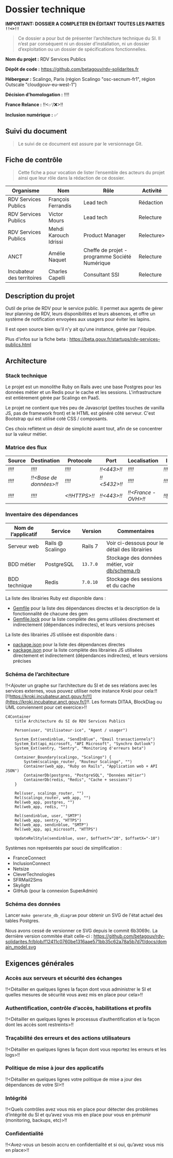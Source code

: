 # Dossier technique

__IMPORTANT: DOSSIER A COMPLETER EN ÉDITANT TOUTES LES PARTIES `!!<>!!`__

> Ce dossier a pour but de présenter l’architecture technique du SI. Il n’est par conséquent ni un dossier d’installation, ni un dossier d’exploitation ou un dossier de spécifications fonctionnelles.


**Nom du projet :** RDV Services Publics

**Dépôt de code :** https://github.com/betagouv/rdv-solidarites.fr

**Hébergeur :** Scalingo, Paris (région Scalingo "osc-secnum-fr1", région Outscale "cloudgouv-eu-west-1")

**Décision d’homologation :** !!<date>!!

**France Relance :**  !!<✅/❌>!!

**Inclusion numérique :** ✅

## Suivi du document

> Le suivi de ce document est assure par le versionnage Git.

## Fiche de contrôle

> Cette fiche a pour vocation de lister l’ensemble des acteurs du projet ainsi que leur rôle dans la rédaction de ce dossier.

| Organisme                  | Nom                   | Rôle                    | Activité            |
|----------------------------|-----------------------|-------------------------|---------------------|
| RDV Services Publics       | François Ferrandis    | Lead tech               | Rédaction           |
| RDV Services Publics       | Victor Mours          | Lead tech               | Relecture           |
| RDV Services Publics       | Mehdi Karouch Idrissi | Product Manager         | Relecture> |
| ANCT                       | Amélie Naquet         | Cheffe de projet - programme Société Numérique | Relecture |
| Incubateur des territoires | Charles Capelli       | Consultant SSI          | Relecture           |

## Description du projet

Outil de prise de RDV pour le service public. Il permet aux agents de gérer leur planning de RDV, leurs disponibilités et leurs absences, et offre un système de notification envoyées aux usagers pour éviter les lapins.

Il est open source bien qu'il n'y ait qu'une instance, gérée par l'équipe.

Plus d'infos sur la fiche beta : https://beta.gouv.fr/startups/rdv-services-publics.html

## Architecture

### Stack technique

Le projet est un monolithe Ruby on Rails avec une base Postgres pour les données métier et un Redis pour le cache et les sessions. L'infrastructure est entièrement gérée par Scalingo en PaaS. 

Le projet ne contient que très peu de Javascript (petites touches de vanilla JS, pas de framework front) et le HTML est généré côté serveur. C'est Bootstrap qui est utilisé coté CSS / composants.

Ces choix reflètent un désir de simplicité avant tout, afin de se concentrer sur la valeur métier.

### Matrice des flux

| Source | Destination | Protocole | Port | Localisation | Interne/URL Externe |
|----|----|----|----|----|----|
| *!!<Front>!!* | *!!<API>!!* | *!!<HTTPS>!!* | *!!<443>!!* | *!!<Cluster X Namespace Y>!!* | *!!<Interne>!!* |
| *!!<API>!!* | *!!<Base de données>!!* | *!!<TCP>!!* | *!!<5432>!!* | *!!<Cluster X Namespace Y>!!* | *!!<Interne>!!* |
| *!!<Front>!!* | *!!<API lambda>!!* | *<!!HTTPS>!!* | *!!<443>!!* | *!!<France - OVH>!!* | *!!<https://api.lambda.fr>!!* |

### Inventaire des dépendances

| Nom de l’applicatif | Service          | Version | Commentaires                                                    |
|---------------------|------------------|---------|-----------------------------------------------------------------|
| Serveur web         | Rails @ Scalingo | Rails 7 | Voir ci-dessous pour le détail des librairies                   |
| BDD métier          | PostgreSQL       | `13.7.0` | Stockage des données métier, voir [db/schema.rb](/db/schema.rb) |
| BDD technique       | Redis            | `7.0.10` | Stockage des sessions et du cache                               |

La liste des librairies Ruby est disponible dans : 
- [Gemfile](/Gemfile) pour la liste des dépendances directes et la description de la fonctionnalité de chacune des gem
- [Gemfile.lock](/Gemfile.lock) pour la liste complète des gems utilisées directement et indirectement (dépendances indirectes), et leurs versions précises

La liste des librairies JS utilisée est disponible dans :
- [package.json](/package.json) pour la liste des dépendances directes
- [package.json](/yarn.lock) pour la liste complète des librairies JS utilisées directement et indirectement (dépendances indirectes), et leurs versions précises

### Schéma de l’architecture

!!<Ajouter un graphe sur l’architecture du SI et de ses relations avec les services externes, vous pouvez utiliser notre instance Kroki pour cela:!! [!!https://kroki.incubateur.anct.gouv.fr/!!](https://kroki.incubateur.anct.gouv.fr/)!!. Les formats DITAA, BlockDiag ou UML conviennent pour cet exercice>!!

```mermaid
C4Container
    title Architecture du SI de RDV Services Publics

    Person(user, "Utilisateur⋅ice", "Agent / usager")
    
    System_Ext(sendinblue, "SendInBlue", "Email transactionnels")
    System_Ext(api_microsoft, "API Microsoft", "Synchro Outlook")
    System_Ext(sentry, "Sentry", "Monitoring d'erreurs beta")

    Container_Boundary(scalingo, "Scalingo") {
        System(scalingo_router, "Routeur Scalingo", "")
        Container(web_app, "Ruby on Rails", "Application web + API JSON")
        ContainerDb(postgres, "PostgreSQL", "Données métier")
        ContainerDb(redis, "Redis", "Cache + sessions")
    }

    Rel(user, scalingo_router, "")
    Rel(scalingo_router, web_app, "")
    Rel(web_app, postgres, "")
    Rel(web_app, redis, "")

    Rel(sendinblue, user, "SMTP")
    Rel(web_app, sentry, "HTTPS")
    Rel(web_app, sendinblue, "SMTP")
    Rel(web_app, api_microsoft, "HTTPS")

    UpdateRelStyle(sendinblue, user, $offsetY="20", $offsetX="-10")
```

Systèmes non représentés par souci de simplification :

- FranceConnect
- InclusionConnect
- Netsize
- CleverTechnologies
- SFRMail2Sms
- Skylight
- GitHub (pour la connexion SuperAdmin)

### Schéma des données

Lancer `make generate_db_diagram` pour obtenir un SVG de l'état actuel des tables Postgres.

Nous avons cessé de versionner ce SVG depuis le commit 6b3069c. La dernière version commitée était celle-ci :
https://github.com/betagouv/rdv-solidarites.fr/blob/f12411c0760be1316aae571bb35c62a78a5b7d7f/docs/domain_model.svg

## Exigences générales

### Accès aux serveurs et sécurité des échanges

!!<Détailler en quelques lignes la façon dont vous administrer le SI et quelles mesures de sécurité vous avez mis en place pour cela>!!

### Authentification, contrôle d’accès, habilitations et profils

!!<Détailler en quelques lignes le processus d’authentification et la façon dont les accès sont restreints>!!

### Traçabilité des erreurs et des actions utilisateurs

!!<Détailler en quelques lignes la façon dont vous reportez les erreurs et les logs>!!

### Politique de mise à jour des applicatifs

!!<Détailler en quelques lignes votre politique de mise a jour des dépendances de votre SI>!!

### Intégrité

!!<Quels contrôles avez vous mis en place pour détecter des problèmes d’intégrité du SI et qu’avez vous mis en place pour vous en prémunir (monitoring, backups, etc)>!!

### Confidentialité

!!<Avez-vous un besoin accru en confidentialité et si oui, qu’avez vous mis en place>!!
